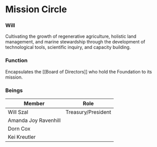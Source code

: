 # Mission Circle
### Will
Cultivating the growth of regenerative agriculture, holistic land management, and marine stewardship through the development of technological tools, scientific inquiry, and capacity building.

### Function
Encapsulates the [[Board of Directors]] who hold the Foundation to its mission.

### Beings
| Member | Role | 
|---|---|
| Will Szal | Treasury/President |
| Amanda Joy Ravenhill | |
| Dorn Cox | |
| Kei Kreutler | |








